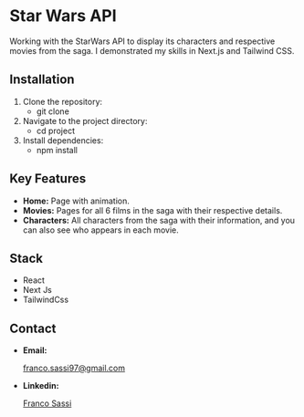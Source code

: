 # Star Wars API

Working with the StarWars API to display its characters and respective movies from the saga. I demonstrated my skills in Next.js and Tailwind CSS.

## Installation
1. Clone the repository:
   - git clone
2. Navigate to the project directory:
   - cd project
3. Install dependencies:
   - npm install
 
## Key Features
- **Home:**
 Page with animation.
- **Movies:**
  Pages for all 6 films in the saga with their respective details.
- **Characters:**
  All characters from the saga with their information, and you can also see who appears in each movie.

## Stack
- React
- Next Js
- TailwindCss
 
## Contact
- **Email:**

  franco.sassi97@gmail.com

- **Linkedin:**

  <a href="https://www.linkedin.com/in/sassifranco/">Franco Sassi </a>
